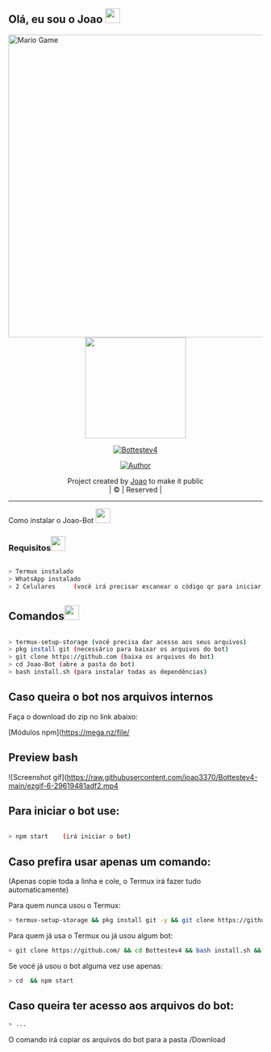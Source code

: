 ## Olá, eu sou o Joao <img src="https://github.com/TheDudeThatCode/TheDudeThatCode/blob/master/Assets/Hi.gif" width="29px">


<img src="https://github.com/TheDudeThatCode/TheDudeThatCode/blob/master/Assets/Mario_Gameplay.gif" alt="Mario Game" width="600" />

<div align="center">
  <img border-radius: 15px src="https://avatars.githubusercontent.com/u/79807279?s=400&u=ee0807d6520fffff0cb91a3397122f195b77c4be&v=4" width="200" height="200"/>
  <p align="center">
<a href="#"><img title="Bottestev4" src="https://img.shields.io/badge/joao3370-pink?colorA=%23ff0000&colorB=%23017e40&style=for-the-badge"></a>
</p>
  <p align="center">
<a href="https://github.com/joao3370"><img title="Author" src="https://img.shields.io/badge/Author-joao-joao/joao?color=blue&style=for-the-badge&logo=whatsapp"></a>
</p>
</div>
<p align="center">
Project created by <a href="https://github.com/joao3370">Joao</a> to make it public
    <br>
       | © |
        Reserved |
    <br> 
</p>

----
<summary>Como instalar o Joao-Bot <img src="https://github.com/TheDudeThatCode/TheDudeThatCode/blob/master/Assets/hmm.gif" width="29px"></summary>

### Requisitos<img src="https://github.com/TheDudeThatCode/TheDudeThatCode/blob/master/Assets/powerup.gif" width="29px">

```bash

> Termux instalado
> WhatsApp instalado
> 2 Celulares     (você irá precisar escanear o código qr para iniciar o Joao-Bot)

```

## Comandos<img src="https://github.com/TheDudeThatCode/TheDudeThatCode/blob/master/Assets/Mario_Hello_Big.gif" width="29px">

```bash

> termux-setup-storage (você precisa dar acesso aos seus arquivos)
> pkg install git (necessário para baixar os arquivos do bot)
> git clone https://github.com (baixa os arquivos do bot)
> cd Joao-Bot (abre a pasta do bot)
> bash install.sh (para instalar todas as dependências)

```
## Caso queira o bot nos arquivos internos

Faça o download do zip no link abaixo:

[Módulos npm](https://mega.nz/file/


## Preview bash
![Screenshot gif](https://raw.githubusercontent.com/joao3370/Bottestev4-main/ezgif-6-29619481adf2.mp4

## Para iniciar o bot use:

```bash

> npm start    (irá iniciar o bot)

```

## Caso prefira usar apenas um comando:
(Apenas copie toda a linha e cole, o Termux irá fazer tudo automaticamente)


<summary>Para quem nunca usou o Termux:

```bash
> termux-setup-storage && pkg install git -y && git clone https://github.com/ && cd  && bash install.sh && npm start

```

<summary>Para quem já usa o Termux ou já usou algum bot:

```bash
> git clone https://github.com/ && cd Bottestev4 && bash install.sh && npm start
```

<summary>Se vocé já usou o bot alguma vez use apenas:

```bash
> cd  && npm start
```

## Caso queira ter acesso aos arquivos do bot:


```bash
> ...
```
O comando irá copiar os arquivos do bot para a pasta /Download

<p align='center'>
